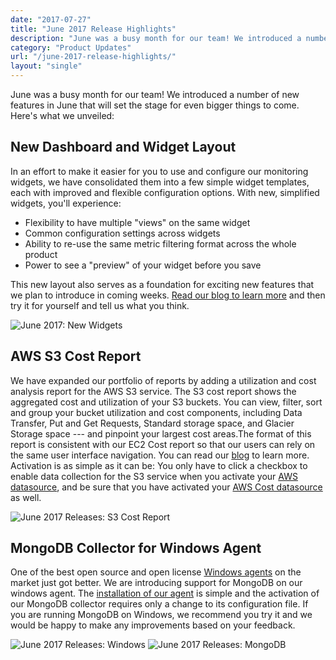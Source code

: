 ```yaml
---
date: "2017-07-27"
title: "June 2017 Release Highlights"
description: "June was a busy month for our team! We introduced a number of new features in June that will set the stage for even bigger things to come."
category: "Product Updates"
url: "/june-2017-release-highlights/"
layout: "single"
---
```

June was a busy month for our team! We introduced a number of new features in June that will set the stage for even bigger things to come. Here's what we unveiled:

New Dashboard and Widget Layout
-------------------------------

In an effort to make it easier for you to use and configure our monitoring widgets, we have consolidated them into a few simple widget templates, each with improved and flexible configuration options. With new, simplified widgets, you'll experience:

-   Flexibility to have multiple "views" on the same widget
-   Common configuration settings across widgets
-   Ability to re-use the same metric filtering format across the whole product
-   Power to see a "preview" of your widget before you save

This new layout also serves as a foundation for exciting new features that we plan to introduce in coming weeks. [Read our blog to learn more](https://www.metricly.com/monitoring-dashboard-widget-layouts) and then try it for yourself and tell us what you think.

![June 2017: New Widgets](https://www.metricly.com/wp-content/uploads/2017/07/new-dashboards-1024x457.png)

AWS S3 Cost Report
------------------

We have expanded our portfolio of reports by adding a utilization and cost analysis report for the AWS S3 service. The S3 cost report shows the aggregated cost and utilization of your S3 buckets. You can view, filter, sort and group your bucket utilization and cost components, including Data Transfer, Put and Get Requests, Standard storage space, and Glacier Storage space --- and pinpoint your largest cost areas.The format of this report is consistent with our EC2 Cost report so that our users can rely on the same user interface navigation. You can read our [blog](https://www.metricly.com/s3-cost-report) to learn more. Activation is as simple as it can be: You only have to click a checkbox to enable data collection for the S3 service when you activate your [AWS datasource](https://help.netuitive.com/Content/Integrations/aws.htm), and be sure that you have activated your [AWS Cost datasource](https://help.netuitive.com/Content/Integrations/aws_cost.htm) as well.

![June 2017 Releases: S3 Cost Report](https://www.metricly.com/wp-content/uploads/2017/07/s3cost-1024x412.png)

MongoDB Collector for Windows Agent
-----------------------------------

One of the best open source and open license [Windows agents](https://github.com/Netuitive/netuitive-windows-agent) on the market just got better. We are introducing support for MongoDB on our windows agent. The [installation of our agent](https://help.netuitive.com/Content/Integrations/windows.htm) is simple and the activation of our MongoDB collector requires only a change to its configuration file. If you are running MongoDB on Windows, we recommend you try it and we would be happy to make any improvements based on your feedback.

![June 2017 Releases: Windows](https://www.metricly.com/wp-content/uploads/2017/07/windows.png)   ![June 2017 Releases: MongoDB](https://www.metricly.com/wp-content/uploads/2017/07/mongodb.png)
